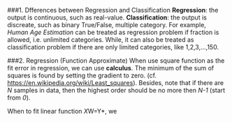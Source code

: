 ###1. Dfferences between Regression and Classification
**Regression**: the output is continuous, such as real-value.
**Classification**: the output is discreate, such as binary True/False, multiple category.
For example, *Human Age Estimation* can be treated as regression problem if fraction is allowed, i.e. unlimited categories. While, it can also be treated as classification problem if there are only limited categories, like 1,2,3,...,150.

###2. Regression (Function Approximate)
When use square function as the fit error in regression, we can use **calculus**. The minimum of the sum of squares is found by setting the gradient to zero. (cf. https://en.wikipedia.org/wiki/Least_squares). Besides, note that if there are *N* samples in data, then the highest order should be no more then *N-1* (start from *0*).

When to fit linear function *X*W=Y*, we 

